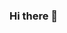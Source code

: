 ### Hi there 👋

<!--
**lups340lobbybot/lups340lobbybot** is a ✨ _special_ ✨ repository because its `README.md` (this file) appears on your GitHub profile.

Here are some ideas to get you started:

- 🔭 I’m currently working on ...h
- 🌱 I’m currently learning ...h
- 👯 I’m looking to collaborate on ..h.
- 🤔 I’m looking for help with ...v
- 💬 Ask me about ...v
- 📫 How to reach me: ..v.
- 😄 Pronouns: ..v.
- ⚡ Fun fact: ...v
-->
